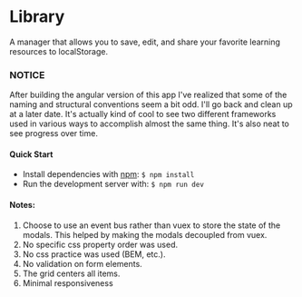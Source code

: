 # Library
A manager that allows you to save, edit, and share your favorite learning resources to localStorage.
  
### NOTICE
After building the angular version of this app I've realized that some of the naming and structural conventions seem a bit odd. I'll go back and clean up at a later date. It's actually kind of cool to see two different frameworks used in various ways to accomplish almost the same thing. It's also neat to see progress over time.
  
#### Quick Start
* Install dependencies with [npm](https://www.npmjs.com/): ```$ npm install```
* Run the development server with: ```$ npm run dev```

#### Notes:
1. Choose to use an event bus rather than vuex to store the state of the modals. This helped by making the modals decoupled from vuex.
2. No specific css property order was used.
3. No css practice was used (BEM, etc.).
4. No validation on form elements.
5. The grid centers all items. 
6. Minimal responsiveness

